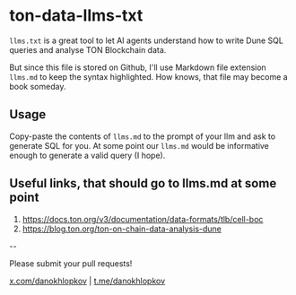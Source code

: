 # ton-data-llms-txt
`llms.txt` is a great tool to let AI agents understand how to write Dune SQL queries and analyse TON Blockchain data. 

But since this file is stored on Github, I'll use Markdown file extension `llms.md` to keep the syntax highlighted. How knows, that file may become a book someday.

## Usage

Copy-paste the contents of `llms.md` to the prompt of your llm and ask to generate SQL for you. At some point our `llms.md` would be informative enough to generate a valid query (I hope).

## Useful links, that should go to llms.md at some point

1. https://docs.ton.org/v3/documentation/data-formats/tlb/cell-boc
2. https://blog.ton.org/ton-on-chain-data-analysis-dune

-- 

Please submit your pull requests!

[x.com/danokhlopkov](https://x.com/danokhlopkov) | [t.me/danokhlopkov](https://t.me/danokhlopkov)
